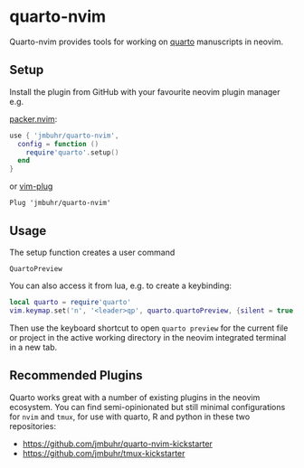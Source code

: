 # quarto-nvim

Quarto-nvim provides tools for working on [quarto](https://quarto.org/) manuscripts in neovim.

## Setup

Install the plugin from GitHub with your favourite neovim plugin manager e.g.

[packer.nvim](https://github.com/wbthomason/packer.nvim):

```lua
use { 'jmbuhr/quarto-nvim',
  config = function ()
    require'quarto'.setup()
  end
}
```

or [vim-plug](https://github.com/junegunn/vim-plug)

```vim
Plug 'jmbuhr/quarto-nvim'
```

## Usage

The setup function creates a user command

```vim
QuartoPreview
```

You can also access it from lua, e.g. to create a keybinding:

```lua
local quarto = require'quarto'
vim.keymap.set('n', '<leader>qp', quarto.quartoPreview, {silent = true, noremap = true})
```

Then use the keyboard shortcut to open `quarto preview` for the current file or project in the active working directory in the neovim integrated terminal in a new tab.

## Recommended Plugins

Quarto works great with a number of existing plugins in the neovim ecosystem.
You can find semi-opinionated but still minimal
configurations for `nvim` and `tmux`,
for use with quarto, R and python in these two repositories:

- <https://github.com/jmbuhr/quarto-nvim-kickstarter>
- <https://github.com/jmbuhr/tmux-kickstarter>

